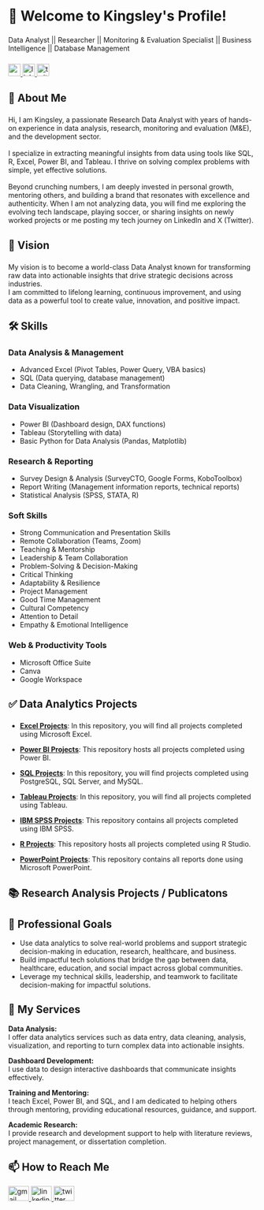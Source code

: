 <h1 align="left">👋 Welcome to Kingsley's Profile!</h1>

###

<p align="left">Data Analyst || Researcher || Monitoring & Evaluation Specialist || Business Intelligence || Database Management</p>

###

<div align="left">
  <a href="mailto:sasekator@gmail.com" target="_blank">
    <img src="https://img.shields.io/static/v1?message=Gmail&logo=gmail&label=&color=D14836&logoColor=white&labelColor=&style=plastic" height="25" alt="gmail logo" />
  </a>
  
  <a href="https://www.linkedin.com/in/sase-kingsley-kator-datait/" target="_blank">
    <img src="https://img.shields.io/static/v1?message=LinkedIn&logo=linkedin&label=&color=0077B5&logoColor=white&labelColor=&style=plastic" height="25" alt="linkedin logo" />
  </a>
  
  <a href="https://x.com/Kingsley_dataIT" target="_blank">
    <img src="https://img.shields.io/static/v1?message=Twitter&logo=twitter&label=&color=1DA1F2&logoColor=white&labelColor=&style=plastic" height="25" alt="twitter logo" />
  </a>
</div>

<h2 align="left">👤 About Me</h2>

###

<p align="left">Hi, I am Kingsley, a passionate Research Data Analyst with years of hands-on experience in data analysis, research, monitoring and evaluation (M&E), and the development sector.<br><br>I specialize in extracting meaningful insights from data using tools like SQL, R, Excel, Power BI, and Tableau. I thrive on solving complex problems with simple, yet effective solutions.<br><br>Beyond crunching numbers, I am deeply invested in personal growth, mentoring others, and building a brand that resonates with excellence and authenticity. When I am not analyzing data, you will find me exploring the evolving tech landscape, playing soccer, or sharing insights on newly worked projects or me posting my tech journey on LinkedIn and X (Twitter).</p>

###

<h2 align="left">🌟 Vision</h2>

###

<p align="left">My vision is to become a world-class Data Analyst known for transforming raw data into actionable insights that drive strategic decisions across industries.<br>I am committed to lifelong learning, continuous improvement, and using data as a powerful tool to create value, innovation, and positive impact.</p>

###

###

<h2 align="left">🛠️ Skills</h2>

###

### Data Analysis & Management
- Advanced Excel (Pivot Tables, Power Query, VBA basics)
- SQL (Data querying, database management)
- Data Cleaning, Wrangling, and Transformation

### Data Visualization
- Power BI (Dashboard design, DAX functions)
- Tableau (Storytelling with data)
- Basic Python for Data Analysis (Pandas, Matplotlib)

### Research & Reporting
- Survey Design & Analysis (SurveyCTO, Google Forms, KoboToolbox)
- Report Writing (Management information reports, technical reports)
- Statistical Analysis (SPSS, STATA, R)

### Soft Skills
- Strong Communication and Presentation Skills
- Remote Collaboration (Teams, Zoom)
- Teaching & Mentorship
- Leadership & Team Collaboration
- Problem-Solving & Decision-Making
- Critical Thinking
- Adaptability & Resilience
- Project Management
- Good Time Management
- Cultural Competency
- Attention to Detail
- Empathy & Emotional Intelligence

### Web & Productivity Tools
- Microsoft Office Suite
- Canva
- Google Workspace

###

<h2 align="left">✅ Data Analytics Projects</h2>

###

- [**Excel Projects**](https://github.com/Kingsleysase/Excel-Projects): In this repository, you will find all projects completed using Microsoft Excel.

- [**Power BI Projects**](https://github.com/Kingsleysase/Power-BI-Projects): This repository hosts all projects completed using Power BI.

- [**SQL Projects**](https://github.com/Kingsleysase/SQL-Projects): In this repository, you will find projects completed using PostgreSQL, SQL Server, and MySQL.

- [**Tableau Projects**](https://github.com/Kingsleysase/Tableau-Projects): In this repository, you will find all projects completed using Tableau.

- [**IBM SPSS Projects**](https://github.com/Kingsleysase/IBM-SPSS-Projects): This repository contains all projects completed using IBM SPSS.

- [**R Projects**](https://github.com/Kingsleysase/R-Projects): This repository hosts all projects completed using R Studio.

- [**PowerPoint Projects**](https://github.com/Kingsleysase/PowerPoint-Projects): This repository contains all reports done using Microsoft PowerPoint.

###

<h2 align="left">📚 Research Analysis Projects / Publicatons</h2>

###

<p align="left"></p>

###

## 🎯 Professional Goals

- Use data analytics to solve real-world problems and support strategic decision-making in education, research, healthcare, and business.
- Build impactful tech solutions that bridge the gap between data, healthcare, education, and social impact across global communities.
- Leverage my technical skills, leadership, and teamwork to facilitate decision-making for impactful solutions.


## 🧰 My Services

**Data Analysis:**  
I offer data analytics services such as data entry, data cleaning, analysis, visualization, and reporting to turn complex data into actionable insights.

**Dashboard Development:**  
I use data to design interactive dashboards that communicate insights effectively.

**Training and Mentoring:**  
I teach Excel, Power BI, and SQL, and I am dedicated to helping others through mentoring, providing educational resources, guidance, and support.

**Academic Research:**  
I provide research and development support to help with literature reviews, project management, or dissertation completion.


###

<h2 align="left">📫 How to Reach Me</h2>

<div align="left">
  <a href="mailto:sasekator@gmail.com" target="_blank">
    <img src="https://raw.githubusercontent.com/maurodesouza/profile-readme-generator/master/src/assets/icons/social/gmail/default.svg" width="42" height="30" alt="gmail logo" />
  </a>
  
  <a href="https://www.linkedin.com/in/sase-kingsley-kator-datait/" target="_blank">
    <img src="https://raw.githubusercontent.com/maurodesouza/profile-readme-generator/master/src/assets/icons/social/linkedin/default.svg" width="42" height="30" alt="linkedin logo" />
  </a>
  
  <a href="https://x.com/Kingsley_dataIT" target="_blank">
    <img src="https://raw.githubusercontent.com/maurodesouza/profile-readme-generator/master/src/assets/icons/social/twitter/default.svg" width="42" height="30" alt="twitter logo" />
  </a>
</div>

###
